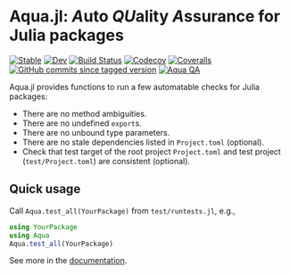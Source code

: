 # Aqua.jl: *A*uto *QU*ality *A*ssurance for Julia packages

[![Stable](https://img.shields.io/badge/docs-stable-blue.svg)](https://juliatesting.github.io/Aqua.jl/stable)
[![Dev](https://img.shields.io/badge/docs-dev-blue.svg)](https://juliatesting.github.io/Aqua.jl/dev)
[![Build Status](https://travis-ci.com/JuliaTesting/Aqua.jl.svg?branch=master)](https://travis-ci.com/JuliaTesting/Aqua.jl)
[![Codecov](https://codecov.io/gh/JuliaTesting/Aqua.jl/branch/master/graph/badge.svg)](https://codecov.io/gh/JuliaTesting/Aqua.jl)
[![Coveralls](https://coveralls.io/repos/github/JuliaTesting/Aqua.jl/badge.svg?branch=master)](https://coveralls.io/github/JuliaTesting/Aqua.jl?branch=master)
[![GitHub commits since tagged version](https://img.shields.io/github/commits-since/JuliaTesting/Aqua.jl/v0.4.3.svg)](https://github.com/JuliaTesting/Aqua.jl)
[![Aqua QA](https://img.shields.io/badge/Aqua.jl-%F0%9F%8C%A2-aqua.svg)](https://github.com/JuliaTesting/Aqua.jl)

Aqua.jl provides functions to run a few automatable checks for Julia packages:

* There are no method ambiguities.
* There are no undefined `export`s.
* There are no unbound type parameters.
* There are no stale dependencies listed in `Project.toml` (optional).
* Check that test target of the root project `Project.toml` and test project
  (`test/Project.toml`) are consistent (optional).

## Quick usage

Call `Aqua.test_all(YourPackage)` from `test/runtests.jl`, e.g.,

```julia
using YourPackage
using Aqua
Aqua.test_all(YourPackage)
```

See more in the [documentation](https://juliatesting.github.io/Aqua.jl/dev).
